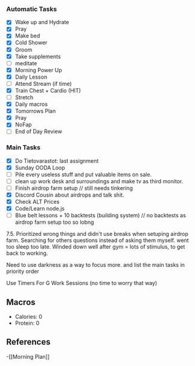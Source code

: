 ### Automatic Tasks
- [x] Wake up and Hydrate
- [x] Pray
- [x] Make bed
- [x] Cold Shower
- [x] Groom
- [x] Take supplements
- [ ] meditate
- [x] Morning Power Up
- [x] Daily Lesson
- [ ] Attend Stream (if time)
- [x] Train Chest + Cardio (HIT)
- [ ] Stretch
- [x] Daily macros
- [x] Tomorrows Plan
- [x] Pray
- [x] NoFap
- [ ] End of Day Review
### Main Tasks
- [x] Do Tietovarastot: last assignment
- [x] Sunday OODA Loop
- [ ] Pile every useless stuff and put valuable items on sale.
- [ ] clean up work desk and surroundings and make tv as third monitor. 
- [ ] Finish airdrop farm setup // still needs tinkering
- [x] Discord Cousin about airdrops and talk shit. 
- [x] Check ALT Prices
- [x] Code/Learn node.js
- [ ] Blue belt lessons + 10 backtests (building  system) // no backtests as airdrop farm setup too so lobng

7.5. Prioritized wrong things and didn't use breaks when setuping airdrop farm. Searching for others questions instead of asking them myself. went too sleep too late. Winded down well after gym = lots of stimulus, to get back to working. 

Need to use darkness as a way to focus more. and list the main tasks in priority order


Use Timers For G Work Sessions (no time to worry that way)
## Macros

- Calories: 0
- Protein: 0
## References
<!-- Links to pages not referenced in the content -->
-[[Morning Plan]]